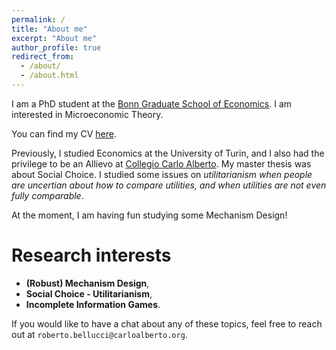 ```yaml
---
permalink: /
title: "About me"
excerpt: "About me"
author_profile: true
redirect_from: 
  - /about/
  - /about.html
---
```



I am a PhD student at the [Bonn Graduate School of Economics](https://www.econ.uni-bonn.de/bgse/en/doctoral-program). I am interested in Microeconomic Theory.

You can find my CV [here](https://robertobellucci.github.io/files/RobertoCV.pdf).


Previously, I studied Economics at the University of Turin, and I also had the privilege to be an Allievo at [Collegio Carlo Alberto](https://www.carloalberto.org/education/allievi-honors-program/overview/). My master thesis was about Social Choice. I studied some issues on *utilitarianism when people are uncertian about how to compare utilities, and when utilities are not even fully comparable*. 

At the moment, I am having fun studying some Mechanism Design!

# **Research interests**
* **(Robust) Mechanism Design**,
* **Social Choice - Utilitarianism**,
* **Incomplete Information Games**.

If you would like to have a chat about any of these topics, feel free to reach out at `roberto.bellucci@carloalberto.org`.
